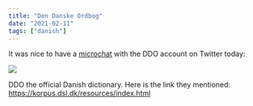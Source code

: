 ```yaml
---
title: "Den Danske Ordbog"
date: "2021-02-11"
tags: ["danish"]
---
```


It was nice to have a [microchat](https://twitter.com/DenDanskeOrdbog/status/1359820623271366656) with the DDO account on Twitter today:

<img src="ddo.png" class="img-fluid" />

DDO the official Danish dictionary. Here is the link they mentioned: https://korpus.dsl.dk/resources/index.html
